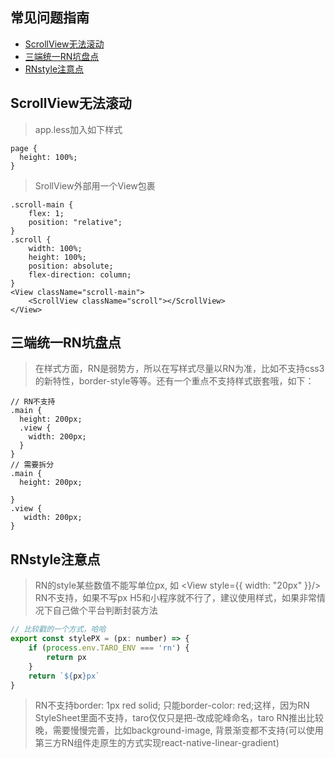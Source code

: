 ## 常见问题指南
- [ScrollView无法滚动](#ScrollView无法滚动)
- [三端统一RN坑盘点](#三端统一RN坑盘点)
- [RNstyle注意点](#RNstyle注意点)

## ScrollView无法滚动

> app.less加入如下样式


```
page {
  height: 100%;
}
```

> SrollView外部用一个View包裹


```
.scroll-main {
    flex: 1;
    position: "relative";
}
.scroll {
    width: 100%;
    height: 100%;
    position: absolute;
    flex-direction: column;
}
<View className="scroll-main">
    <ScrollView className="scroll"></ScrollView>
</View>
```

## 三端统一RN坑盘点

> 在样式方面，RN是弱势方，所以在写样式尽量以RN为准，比如不支持css3的新特性，border-style等等。还有一个重点不支持样式嵌套哦，如下：

```
// RN不支持
.main {
  height: 200px;
  .view {
    width: 200px;
  }
}
// 需要拆分
.main {
  height: 200px;
  
}
.view {
   width: 200px;
}

```

## RNstyle注意点

> RN的style某些数值不能写单位px, 如 <View style={{ width: "20px" }}/> RN不支持，如果不写px H5和小程序就不行了，建议使用样式，如果非常情况下自己做个平台判断封装方法

```javascript
// 比较戳的一个方式，哈哈
export const stylePX = (px: number) => {
    if (process.env.TARO_ENV === 'rn') {
        return px
    }
    return `${px}px`
}
```

> RN不支持border: 1px red solid;  只能border-color: red;这样，因为RN StyleSheet里面不支持，taro仅仅只是把-改成驼峰命名，taro RN推出比较晚，需要慢慢完善，比如background-image, 背景渐变都不支持(可以使用第三方RN组件走原生的方式实现react-native-linear-gradient)




